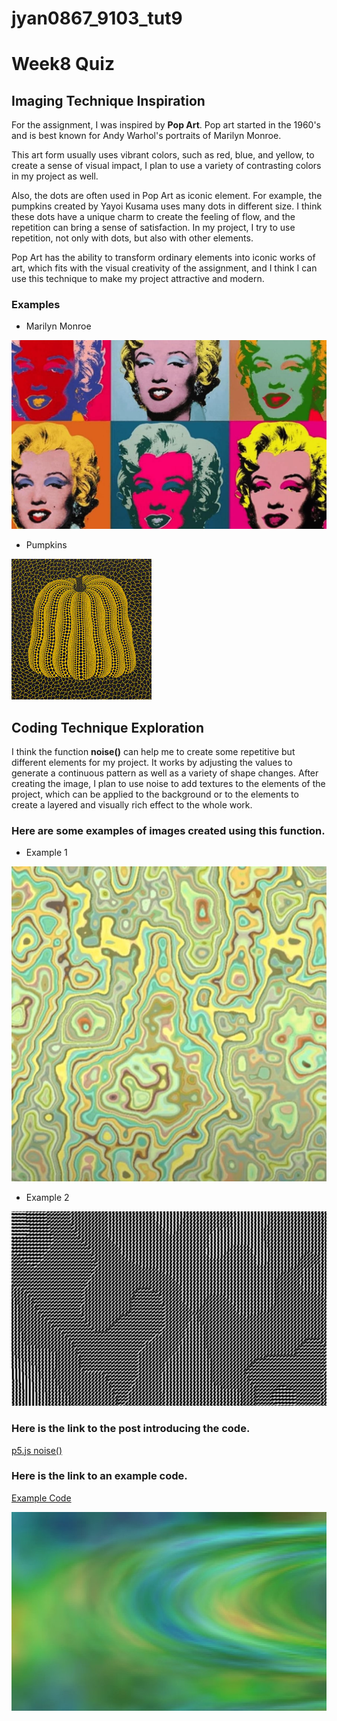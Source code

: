 # jyan0867_9103_tut9

# Week8 Quiz

## Imaging Technique Inspiration

For the assignment, I was inspired by __Pop Art__. Pop art started in the 1960's and is best known for Andy Warhol's portraits of Marilyn Monroe.


This art form usually uses vibrant colors, such as red, blue, and yellow, to create a sense of visual impact, I plan to use a variety of contrasting colors in my project as well.

Also, the dots are often used in Pop Art as iconic element. For example, the pumpkins created by Yayoi Kusama uses many dots in different size. I think these dots have a unique charm to create the feeling of flow, and the repetition can bring a sense of satisfaction. In my project, I try to use repetition, not only with dots, but also with other elements.

Pop Art has the ability to transform ordinary elements into iconic works of art, which fits with the visual creativity of the assignment, and I think I can use this technique to make my project attractive and modern.

### Examples
- Marilyn Monroe 

![Marilyn Monroe](readmeImages\MarilynMonroe.jpg)
  
- Pumpkins 

![Pumpkins](readmeImages\Pumpkins.jpg)


## Coding Technique Exploration
I think the function __noise()__ can help me to create some repetitive but different elements for my project. It works by adjusting the values to generate a continuous pattern as well as a variety of shape changes. After creating the image, I plan to use noise to add textures to the elements of the project, which can be applied to the background or to the elements to create a layered and visually rich effect to the whole work.  

### Here are some examples of images created using this function. 
- Example 1

![Example1](readmeImages\example1.jpg)

- Example 2

![Example2](readmeImages\example2.jpg)
  

### Here is the link to the post introducing the code.
 [p5.js noise()](https://p5js.org/reference/#/p5/noise)

 ### Here is the link to an example code.
 [Example Code](https://www.deconbatch.com/2021/08/tips-perlin-parameter.html)

![Example3](readmeImages\example3.jpg)





